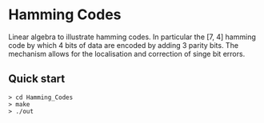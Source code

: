 # Hamming Codes
Linear algebra to illustrate hamming codes. In particular the [7, 4] hamming code by which 4 bits of data are encoded by adding 3 parity bits. The mechanism allows for the localisation and correction of singe bit errors.

## Quick start
```
> cd Hamming_Codes
> make
> ./out
```
